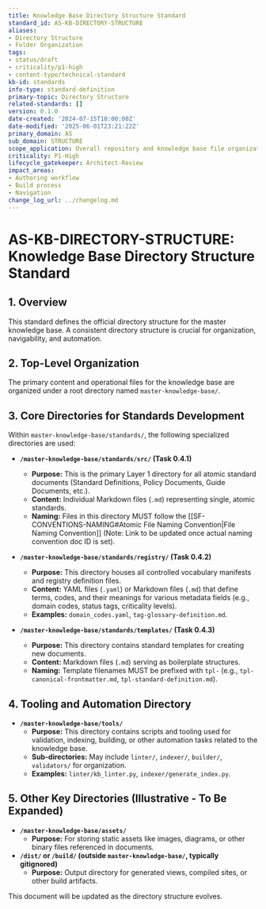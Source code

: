 ```yaml
---
title: Knowledge Base Directory Structure Standard
standard_id: AS-KB-DIRECTORY-STRUCTURE
aliases:
- Directory Structure
- Folder Organization
tags:
- status/draft
- criticality/p1-high
- content-type/technical-standard
kb-id: standards
info-type: standard-definition
primary-topic: Directory Structure
related-standards: []
version: 0.1.0
date-created: '2024-07-15T10:00:00Z'
date-modified: '2025-06-01T23:21:22Z'
primary_domain: AS
sub_domain: STRUCTURE
scope_application: Overall repository and knowledge base file organization.
criticality: P1-High
lifecycle_gatekeeper: Architect-Review
impact_areas:
- Authoring workflow
- Build process
- Navigation
change_log_url: ../changelog.md
---
```


# AS-KB-DIRECTORY-STRUCTURE: Knowledge Base Directory Structure Standard

## 1. Overview

This standard defines the official directory structure for the master knowledge base. A consistent directory structure is crucial for organization, navigability, and automation.

## 2. Top-Level Organization

The primary content and operational files for the knowledge base are organized under a root directory named `master-knowledge-base/`.

## 3. Core Directories for Standards Development

Within `master-knowledge-base/standards/`, the following specialized directories are used:

*   **`/master-knowledge-base/standards/src/` (Task 0.4.1)**
    *   **Purpose:** This is the primary Layer 1 directory for all atomic standard documents (Standard Definitions, Policy Documents, Guide Documents, etc.).
    *   **Content:** Individual Markdown files (`.md`) representing single, atomic standards.
    *   **Naming:** Files in this directory MUST follow the [[SF-CONVENTIONS-NAMING#Atomic File Naming Convention|File Naming Convention]] (Note: Link to be updated once actual naming convention doc ID is set).

*   **`/master-knowledge-base/standards/registry/` (Task 0.4.2)**
    *   **Purpose:** This directory houses all controlled vocabulary manifests and registry definition files.
    *   **Content:** YAML files (`.yaml`) or Markdown files (`.md`) that define terms, codes, and their meanings for various metadata fields (e.g., domain codes, status tags, criticality levels).
    *   **Examples:** `domain_codes.yaml`, `tag-glossary-definition.md`.

*   **`/master-knowledge-base/standards/templates/` (Task 0.4.3)**
    *   **Purpose:** This directory contains standard templates for creating new documents.
    *   **Content:** Markdown files (`.md`) serving as boilerplate structures.
    *   **Naming:** Template filenames MUST be prefixed with `tpl-` (e.g., `tpl-canonical-frontmatter.md`, `tpl-standard-definition.md`).

## 4. Tooling and Automation Directory

*   **`/master-knowledge-base/tools/`**
    *   **Purpose:** This directory contains scripts and tooling used for validation, indexing, building, or other automation tasks related to the knowledge base.
    *   **Sub-directories:** May include `linter/`, `indexer/`, `builder/`, `validators/` for organization.
    *   **Examples:** `linter/kb_linter.py`, `indexer/generate_index.py`.

## 5. Other Key Directories (Illustrative - To Be Expanded)

*   **`/master-knowledge-base/assets/`**
    *   **Purpose:** For storing static assets like images, diagrams, or other binary files referenced in documents.
*   **`/dist/` or `/build/` (outside `master-knowledge-base/`, typically gitignored)**
    *   **Purpose:** Output directory for generated views, compiled sites, or other build artifacts.

This document will be updated as the directory structure evolves.
